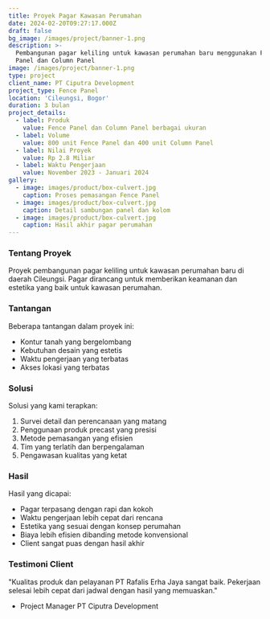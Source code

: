 ```yaml
---
title: Proyek Pagar Kawasan Perumahan
date: 2024-02-20T09:27:17.000Z
draft: false
bg_image: /images/project/banner-1.png
description: >-
  Pembangunan pagar keliling untuk kawasan perumahan baru menggunakan Fence
  Panel dan Column Panel
image: /images/project/banner-1.png
type: project
client_name: PT Ciputra Development
project_type: Fence Panel
location: 'Cileungsi, Bogor'
duration: 3 bulan
project_details:
  - label: Produk
    value: Fence Panel dan Column Panel berbagai ukuran
  - label: Volume
    value: 800 unit Fence Panel dan 400 unit Column Panel
  - label: Nilai Proyek
    value: Rp 2.8 Miliar
  - label: Waktu Pengerjaan
    value: November 2023 - Januari 2024
gallery:
  - image: images/product/box-culvert.jpg
    caption: Proses pemasangan Fence Panel
  - image: images/product/box-culvert.jpg
    caption: Detail sambungan panel dan kolom
  - image: images/product/box-culvert.jpg
    caption: Hasil akhir pagar perumahan
---
```


### Tentang Proyek

Proyek pembangunan pagar keliling untuk kawasan perumahan baru di daerah Cileungsi. Pagar dirancang untuk memberikan keamanan dan estetika yang baik untuk kawasan perumahan.

### Tantangan

Beberapa tantangan dalam proyek ini:

* Kontur tanah yang bergelombang
* Kebutuhan desain yang estetis
* Waktu pengerjaan yang terbatas
* Akses lokasi yang terbatas

### Solusi

Solusi yang kami terapkan:

1. Survei detail dan perencanaan yang matang
2. Penggunaan produk precast yang presisi
3. Metode pemasangan yang efisien
4. Tim yang terlatih dan berpengalaman
5. Pengawasan kualitas yang ketat

### Hasil

Hasil yang dicapai:

* Pagar terpasang dengan rapi dan kokoh
* Waktu pengerjaan lebih cepat dari rencana
* Estetika yang sesuai dengan konsep perumahan
* Biaya lebih efisien dibanding metode konvensional
* Client sangat puas dengan hasil akhir

### Testimoni Client

"Kualitas produk dan pelayanan PT Rafalis Erha Jaya sangat baik. Pekerjaan selesai lebih cepat dari jadwal dengan hasil yang memuaskan."

* Project Manager PT Ciputra Development
